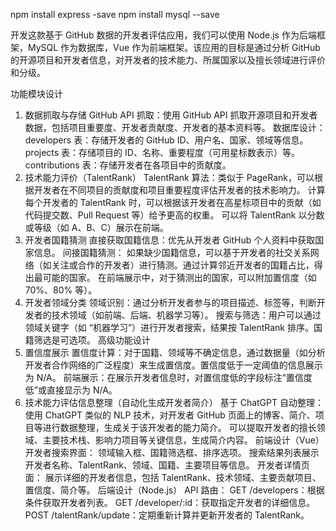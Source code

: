 npm install express -save
npm install mysql --save 



开发这款基于 GitHub 数据的开发者评估应用，我们可以使用 Node.js 作为后端框架，MySQL 作为数据库，Vue 作为前端框架。该应用的目标是通过分析 GitHub 的开源项目和开发者信息，对开发者的技术能力、所属国家以及擅长领域进行评价和分级。

功能模块设计
1. 数据抓取与存储
GitHub API 抓取：使用 GitHub API 抓取开源项目和开发者数据，包括项目重要度、开发者贡献度、开发者的基本资料等。
数据库设计：
developers 表：存储开发者的 GitHub ID、用户名、国家、领域等信息。
projects 表：存储项目的 ID、名称、重要程度（可用星标数表示）等。
contributions 表：存储开发者在各项目中的贡献度。
2. 技术能力评价（TalentRank）
TalentRank 算法：类似于 PageRank，可以根据开发者在不同项目的贡献度和项目重要程度评估开发者的技术影响力。
计算每个开发者的 TalentRank 时，可以根据该开发者在高星标项目中的贡献（如代码提交数、Pull Request 等）给予更高的权重。
可以将 TalentRank 以分数或等级（如 A、B、C）展示在前端。
3. 开发者国籍猜测
直接获取国籍信息：优先从开发者 GitHub 个人资料中获取国家信息。
间接国籍猜测：
如果缺少国籍信息，可以基于开发者的社交关系网络（如关注或合作的开发者）进行猜测。通过计算邻近开发者的国籍占比，得出最可能的国家。
在前端展示中，对于猜测出的国家，可以附加置信度（如 70%、80% 等）。
4. 开发者领域分类
领域识别：通过分析开发者参与的项目描述、标签等，判断开发者的技术领域（如前端、后端、机器学习等）。
搜索与筛选：用户可以通过领域关键字（如 “机器学习”）进行开发者搜索，结果按 TalentRank 排序。国籍筛选是可选项。
高级功能设计
1. 置信度展示
置信度计算：对于国籍、领域等不确定信息，通过数据量（如分析开发者合作网络的广泛程度）来生成置信度。置信度低于一定阈值的信息展示为 N/A。
前端展示：在展示开发者信息时，对置信度低的字段标注“置信度低”或直接显示为 N/A。
2. 技术能力评估信息整理（自动化生成开发者简介）
基于 ChatGPT 自动整理：
使用 ChatGPT 类似的 NLP 技术，对开发者 GitHub 页面上的博客、简介、项目等进行数据整理，生成关于该开发者的能力简介。
可以提取开发者的擅长领域、主要技术栈、影响力项目等关键信息，生成简介内容。
前端设计（Vue）
开发者搜索界面：
领域输入框、国籍筛选框、排序选项。
搜索结果列表展示开发者名称、TalentRank、领域、国籍、主要项目等信息。
开发者详情页面：
展示详细的开发者信息，包括 TalentRank、技术领域、主要贡献项目、置信度、简介等。
后端设计（Node.js）
API 路由：
GET /developers：根据条件获取开发者列表。
GET /developer/:id：获取指定开发者的详细信息。
POST /talentRank/update：定期重新计算并更新开发者的 TalentRank。
